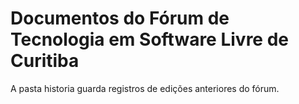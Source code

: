 # Documentos do Fórum de Tecnologia em Software Livre de Curitiba

A pasta historia guarda registros de edições anteriores do fórum.
